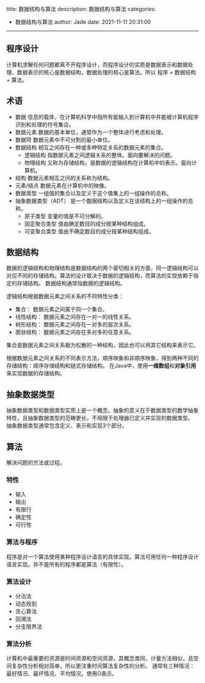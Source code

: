title: 数据结构与算法
description: 数据结构与算法
categories:
  - 数据结构与算法
author: Jade
date: 2021-11-11 20:31:00
---

## 程序设计
计算机求解任何问题都离不开程序设计，而程序设计的实质是数据表示和数据处理，数据表示的核心是数据结构，数据处理的核心是算法。所以 程序 = 数据结构 + 算法。

## 术语
- 数据
信息的载体，在计算机科学中指所有能输入到计算机中并能被计算机程序识别和处理的符号集合。
- 数据元素
数据的基本单位，通常作为一个整体进行考虑和处理。
- 数据项
数据元素中不可分割的最小单位。
- 数据结构
相互之间存在一种或多种特定关系的数据元素的集合。
  - 逻辑结构
  指数据元素之间逻辑关系的整体。面向要解决的问题。
  - 物理结构
  又称为存储结构，是数据的逻辑结构在计算机中的表示。面向计算机。
- 结构
数据元素相互之间的关系称为结构。
- 元素/结点
数据元素在计算机中的映像。
- 数据类型
一组值的集合以及定义于这个值集上的一组操作的总称。
- 抽象数据类型（ADT）
是一个数据结构以及定义在该结构上的一组操作的总称。
  - 原子类型 
  变量的值是不可分解的。
  - 固定聚合类型 
  值由确定数目的成分按某种结构组成。
  - 可变聚合类型 
  值由不确定数目的成分按某种结构组成。

## 数据结构 
数据的逻辑结构和物理结构是数据结构的两个密切相关的方面，同一逻辑结构可以对应不同的存储结构。算法的设计取决于数据的逻辑结构，而算法的实现依赖于指定的存储结构。
数据结构通常指数据的逻辑结构。

逻辑结构根据数据元素之间关系的不同特性分类：
- 集合： 数据元素之间属于同一个集合。
- 线性结构： 数据元素之间存在一对一的线性关系。
- 树形结构： 数据元素之间存在一对多的层次关系。
- 图状结构： 数据元素之间存在多对多的任意关系。

集合是数据元素之间关系极为松散的一种结构，因此也可以用其它结构来表示它。

根据数据元素之间关系的不同表示方法，顺序映象和非顺序映象，得到两种不同的存储结构：顺序存储结构和链式存储结构。
在Java中，使用**一维数组**和**对象引用**来实现数据的存储结构。

## 抽象数据类型
抽象数据类型和数据类型实质上是一个概念。抽象的意义在于数据类型的数学抽象特性，且抽象数据类型的范畴更长，不局限于处理器已定义并实现的数据类型。
抽象数据类型通常包含定义、表示和实现3个部分。

## 算法
解决问题的方法或过程。

### 特性
- 输入
- 输出
- 有限行
- 确定性
- 可行性

### 算法与程序
程序是对一个算法使用某种程序设计语言的具体实现。算法可用任何一种程序设计语言实现。并不是所有的程序都是算法（有限性）。

### 算法设计
- 分治法
- 动态规划
- 贪心算法
- 回溯法
- 分支限界法

### 算法分析
计算机中最重要的资源是时间资源和空间资源，其概念类同，计量方法相似，且空间复杂性分析相对简单，所以更注重时间算法复杂性的分析。
通常有三种情况：最好情况、最坏情况、平均情况。使用O表示。